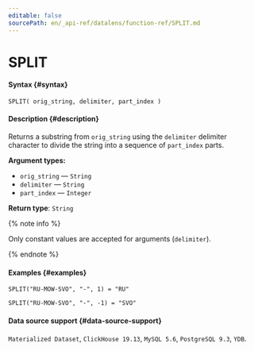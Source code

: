 ```yaml
---
editable: false
sourcePath: en/_api-ref/datalens/function-ref/SPLIT.md
---
```



# SPLIT



#### Syntax {#syntax}


```
SPLIT( orig_string, delimiter, part_index )
```

#### Description {#description}
Returns a substring from `orig_string` using the `delimiter` delimiter character to divide the string into a sequence of `part_index` parts.

**Argument types:**
- `orig_string` — `String`
- `delimiter` — `String`
- `part_index` — `Integer`


**Return type**: `String`

{% note info %}

Only constant values are accepted for arguments (`delimiter`).

{% endnote %}


#### Examples {#examples}

```
SPLIT("RU-MOW-SVO", "-", 1) = "RU"
```

```
SPLIT("RU-MOW-SVO", "-", -1) = "SVO"
```


#### Data source support {#data-source-support}

`Materialized Dataset`, `ClickHouse 19.13`, `MySQL 5.6`, `PostgreSQL 9.3`, `YDB`.
